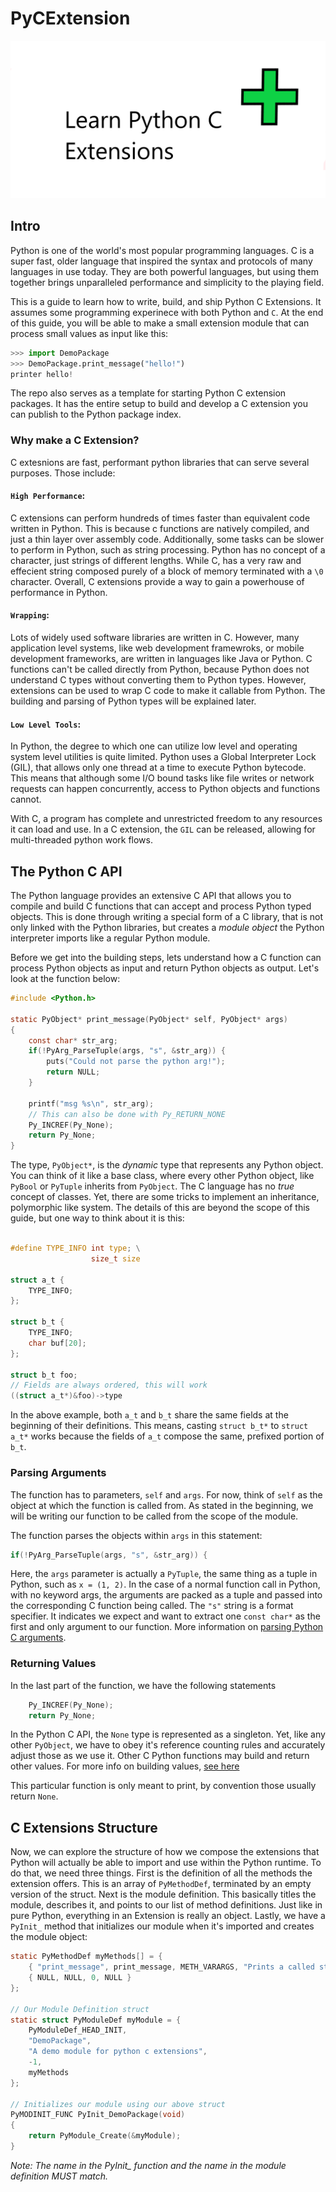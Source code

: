 # PyCExtension

![Learn Python C Extensions](images/logo.png)


## Intro

Python is one of the world's most popular programming languages. C is a super fast, older language
that inspired the syntax and protocols of many languages in use today. They are both powerful languages,
but using them together brings unparalleled performance and simplicity to the playing field.

This is a guide to learn how to write, build, and ship Python C Extensions. It assumes some programming experinece
with both Python and `C`. At the end of this guide, you will be able to make a small extension module that can process
small values as input like this:

```py
>>> import DemoPackage
>>> DemoPackage.print_message("hello!")
printer hello!
```

The repo also serves as a template for starting Python C extension packages. It has the entire setup
to build and develop a C extension you can publish to the Python package index.

### Why make a C Extension?

C extesnions are fast, performant python libraries that can serve several purposes. Those include:

#### `High Performance`: 

C extensions can perform hundreds of times faster than equivalent code written in Python. 
This is because c functions are natively compiled, and just a thin layer over assembly code. Additionally, some
tasks can be slower to perform in Python, such as string processing. Python has no concept of a character, just strings of different lengths.
While C, has a very raw and effecient string composed purely of a block of memory terminated with a `\0` character. Overall,
C extensions provide a way to gain a powerhouse of performance in Python.

#### `Wrapping`:

Lots of widely used software libraries are written in C. However, many application level systems, like web development
framewroks, or mobile development frameworks, are written in languages like Java or Python. C functions can't be
called directly from Python, because Python does not understand C types without converting them to Python types. 
However, extensions can be used to wrap C code to make it callable from Python. The building and parsing of Python
types will be explained later.

#### `Low Level Tools`:

In Python, the degree to which one can utilize low level and operating system level utilities is 
quite limited. Python uses a Global Interpreter Lock (GIL), that allows only one thread at a time to execute
Python bytecode. This means that although some I/O bound tasks like file writes or network requests can
happen concurrently, access to Python objects and functions cannot.

With C, a program has complete and unrestricted freedom to any resources it can load and use. In a C extension,
the `GIL` can be released, allowing for multi-threaded python work flows.

## The Python C API

The Python language provides an extensive C API that allows you to compile and build C functions that
can accept and process Python typed objects. This is done through writing a special form of a C library,
that is not only linked with the Python libraries, but creates a *module object* the Python interpreter imports
like a regular Python module.

Before we get into the building steps, lets understand how a C function can process Python objects as input
and return Python objects as output. Let's look at the function below:

```c
#include <Python.h>

static PyObject* print_message(PyObject* self, PyObject* args)
{
    const char* str_arg;
    if(!PyArg_ParseTuple(args, "s", &str_arg)) {
        puts("Could not parse the python arg!");
        return NULL;
    }

    printf("msg %s\n", str_arg);
    // This can also be done with Py_RETURN_NONE
    Py_INCREF(Py_None);
    return Py_None;
}
```

The type, `PyObject*`, is the *dynamic* type that represents any Python object. You can think of it like a
base class, where every other Python object, like `PyBool` or `PyTuple` inherits from `PyObject`. The C
language has no *true* concept of classes. Yet, there are some tricks to implement an inheritance, polymorphic like system.
The details of this are beyond the scope of this guide, but one way to think about it is this:

```c

#define TYPE_INFO int type; \
                  size_t size

struct a_t {
    TYPE_INFO;
};

struct b_t {
    TYPE_INFO;
    char buf[20];
};

struct b_t foo;
// Fields are always ordered, this will work
((struct a_t*)&foo)->type
```

In the above example, both `a_t` and `b_t` share the same fields at the beginning of their definitions. This means, casting `struct b_t*` to
`struct a_t*` works because the fields of `a_t` compose the same, prefixed portion of `b_t`.

### Parsing Arguments

The function has to parameters, `self` and `args`. For now, think of `self` as the object at which the function is called from.
As stated in the beginning, we will be writing our function to be called from the scope of the module.

The function parses the objects within `args` in this statement:

```c
if(!PyArg_ParseTuple(args, "s", &str_arg)) {
```

Here, the `args` parameter is actually a `PyTuple`, the same thing as a tuple in Python, such as 
`x = (1, 2)`. In the case of a normal function call in Python, with no keyword args, the arguments are packed
as a tuple and passed into the corresponding C function being called. The `"s"` string is a format specifier.
It indicates we expect and want to extract one `const char*` as the first and only argument to our function.
More information on [parsing Python C arguments](https://docs.python.org/3/c-api/arg.html).

### Returning Values

In the last part of the function, we have the following statements

```c
    Py_INCREF(Py_None);
    return Py_None;
```

In the Python C API, the `None` type is represented as a singleton. Yet, like any other `PyObject`, we have
to obey it's reference counting rules and accurately adjust those as we use it. Other C Python functions 
may build and return other values. For more info on building values, [see here](https://docs.python.org/3/c-api/arg.html#building-values)

This particular function is only meant to print, by convention those usually return `None`.

## C Extensions Structure

Now, we can explore the structure of how we compose the extensions that Python will actually be
able to import and use within the Python runtime. To do that, we need three things. First is the definition of
all the methods the extension offers. This is an array of `PyMethodDef`, terminated by an empty version of the
struct. Next is the module definition. This basically titles the module, describes it, and points to our
list of method definitions. Just like in pure Python, everything in an Extension is really an object. Lastly,
we have a `PyInit_` method that initializes our module when it's imported and creates the module object:

```c
static PyMethodDef myMethods[] = {
    { "print_message", print_message, METH_VARARGS, "Prints a called string" },
    { NULL, NULL, 0, NULL }
};

// Our Module Definition struct
static struct PyModuleDef myModule = {
    PyModuleDef_HEAD_INIT,
    "DemoPackage",
    "A demo module for python c extensions",
    -1,
    myMethods
};

// Initializes our module using our above struct
PyMODINIT_FUNC PyInit_DemoPackage(void)
{
    return PyModule_Create(&myModule);
}
```

*Note: The name in the PyInit_ function and the name in the module definition MUST match.*




 